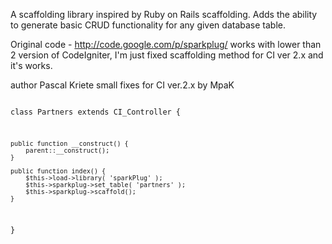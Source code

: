 A scaffolding library inspired by Ruby on Rails scaffolding. Adds the ability to generate basic CRUD functionality for any given database table.

Original code - http://code.google.com/p/sparkplug/ works with lower than 2 version of CodeIgniter, I'm just fixed scaffolding method for CI ver 2.x and it's works.

author Pascal Kriete
small fixes for CI ver.2.x by MpaK

<code>
<?php

class Partners extends CI_Controller {

    public function __construct() {
		parent::__construct();
    }

    public function index() {
		$this->load->library( 'sparkPlug' );
		$this->sparkplug->set_table( 'partners' );
		$this->sparkplug->scaffold();
    }
}

</code>